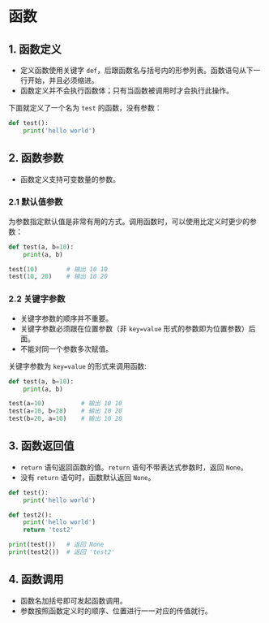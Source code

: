 # 函数


## 1. 函数定义
- 定义函数使用关键字 `def`，后跟函数名与括号内的形参列表。函数语句从下一行开始，并且必须缩进。
- 函数定义并不会执行函数体；只有当函数被调用时才会执行此操作。

下面就定义了一个名为 `test` 的函数，没有参数：
```python
def test():
    print('hello world')
```

## 2. 函数参数
- 函数定义支持可变数量的参数。

### 2.1 默认值参数
为参数指定默认值是非常有用的方式。调用函数时，可以使用比定义时更少的参数：
```python
def test(a, b=10):
    print(a, b)

test(10)        # 输出 10 10
test(10, 20)    # 输出 10 20
```

### 2.2 关键字参数
- 关键字参数的顺序并不重要。
- 关键字参数必须跟在位置参数（非 `key=value` 形式的参数即为位置参数）后面。
- 不能对同一个参数多次赋值。

关键字参数为 `key=value` 的形式来调用函数:
```python
def test(a, b=10):
    print(a, b)

test(a=10)          # 输出 10 10
test(a=10, b=20)    # 输出 10 20
test(b=20, a=10)    # 输出 10 20
```

## 3. 函数返回值
- `return` 语句返回函数的值。`return` 语句不带表达式参数时，返回 `None`。
- 没有 `return` 语句时，函数默认返回 `None`。

```python
def test():
    print('hello world')

def test2():
    print('hello world')
    return 'test2'

print(test())   # 返回 None
print(test2())  # 返回 'test2'
```

## 4. 函数调用
- 函数名加括号即可发起函数调用。
- 参数按照函数定义时的顺序、位置进行一一对应的传值就行。
